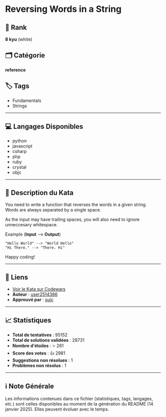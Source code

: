 # Reversing Words in a String

## 🏅 Rank
**8 kyu** (white)

## 🗂️ Catégorie
**reference**

## 🏷️ Tags
- Fundamentals
- Strings

---

## 💻 Langages Disponibles
- python
- javascript
- csharp
- php
- ruby
- crystal
- objc

---

## 📜 Description du Kata

You need to write a function that reverses the words in a given string. Words are always separated by a single space.

As the input may have trailing spaces, you will also need to ignore unneccesary whitespace.

Example (**Input** --> **Output**)

```
"Hello World" --> "World Hello"
"Hi There." --> "There. Hi"
```

Happy coding!


---

## 🔗 Liens
- [Voir le Kata sur Codewars](https://www.codewars.com/kata/57a55c8b72292d057b000594)
- **Auteur** : [user2514386](https://www.codewars.com/users/user2514386)
- **Approuvé par** : [suic](https://www.codewars.com/users/suic)

---

## 📈 Statistiques
- **Total de tentatives** : 95152
- **Total de solutions validées** : 28731
- **Nombre d'étoiles** : ⭐ 261
- **Score des votes** : 👍 2981
- **Suggestions non résolues** : 1
- **Problèmes non résolus** : 1

---

## ℹ️ Note Générale
Les informations contenues dans ce fichier (statistiques, tags, langages, etc.) sont celles disponibles au moment de la génération du README (14 janvier 2025). Elles peuvent évoluer avec le temps.
